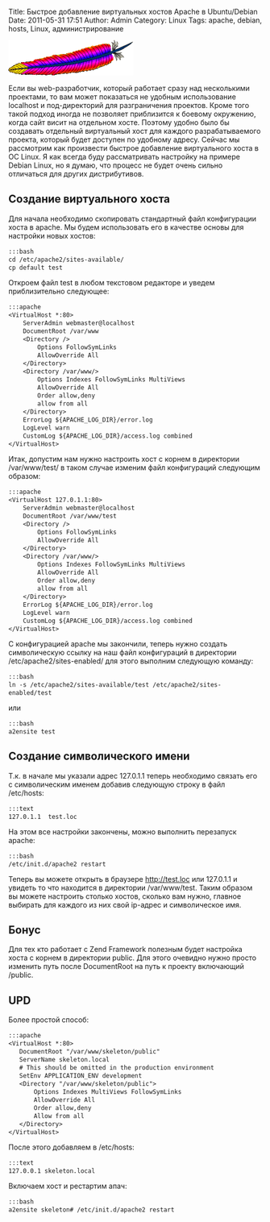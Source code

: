Title: Быстрое добавление виртуальных хостов Apache в Ubuntu/Debian
Date: 2011-05-31 17:51
Author: Admin
Category: Linux
Tags: apache, debian, hosts, Linux, администрирование

![apache][]

Если вы web-разработчик, который работает сразу над несколькими
проектами, то вам может показаться не удобным использование localhost и
под-директорий для разграничения проектов. Кроме того такой подход
иногда не позволяет приблизится к боевому окружению, когда сайт висит на
отдельном хосте. Поэтому удобно было бы создавать отдельный виртуальный
хост для каждого разрабатываемого проекта, который будет доступен по
удобному адресу. Сейчас мы рассмотрим как произвести быстрое добавление
виртуального хоста в ОС Linux. Я как всегда буду рассматривать настройку
на примере Debian Linux, но я думаю, что процесс не будет очень сильно
отличаться для других дистрибутивов.

Создание виртуального хоста
---------------------------

Для начала необходимо скопировать стандартный файл конфигурации хоста в
apache. Мы будем использовать его в качестве основы для настройки новых
хостов:

	:::bash
	cd /etc/apache2/sites-available/
	cp default test

Откроем файл test в любом текстовом редакторе и уведем приблизительно
следующее:

	:::apache
 	<VirtualHost *:80>
		ServerAdmin webmaster@localhost
		DocumentRoot /var/www
		<Directory />
			Options FollowSymLinks
			AllowOverride All
		</Directory>
		<Directory /var/www/>
			Options Indexes FollowSymLinks MultiViews
			AllowOverride All
			Order allow,deny
			allow from all
		</Directory>
		ErrorLog ${APACHE_LOG_DIR}/error.log
		LogLevel warn
		CustomLog ${APACHE_LOG_DIR}/access.log combined
	</VirtualHost>

Итак, допустим нам нужно настроить хост с корнем в директории
/var/www/test/ в таком случае изменим файл конфигураций следующим
образом:

	:::apache
	<VirtualHost 127.0.1.1:80>
		ServerAdmin webmaster@localhost
		DocumentRoot /var/www/test
		<Directory />
			Options FollowSymLinks
			AllowOverride All
		</Directory>
		<Directory /var/www/>
			Options Indexes FollowSymLinks MultiViews
			AllowOverride All
			Order allow,deny
			allow from all
		</Directory>
		ErrorLog ${APACHE_LOG_DIR}/error.log
		LogLevel warn
		CustomLog ${APACHE_LOG_DIR}/access.log combined
	</VirtualHost>

С конфигурацией apache мы закончили, теперь нужно создать символическую
ссылку на наш файл конфигураций в директории /etc/apache2/sites-enabled/
для этого выполним следующую команду:

	:::bash
    ln -s /etc/apache2/sites-available/test /etc/apache2/sites-enabled/test 

или
	
	:::bash
	a2ensite test

Создание символического имени
-----------------------------

Т.к. в начале мы указали адрес 127.0.1.1 теперь необходимо связать его с
символическим именем добавив следующую строку в файл /etc/hosts:

	:::text
	127.0.1.1  test.loc

На этом все настройки закончены, можно выполнить перезапуск apache:

	:::bash
	/etc/init.d/apache2 restart

Теперь вы можете открыть в браузере http://test.loc или 127.0.1.1 и
увидеть то что находится в директории /var/www/test. Таким образом вы
можете настроить столько хостов, сколько вам нужно, главное выбирать для
каждого из них свой ip-адрес и символическое имя.

Бонус
-----

Для тех кто работает с Zend Framework полезным будет настройка хоста с
корнем в директории public. Для этого очевидно нужно просто изменить
путь после DocumentRoot на путь к проекту включающий /public.

UPD
---

Более простой способ:

	:::apache
	<VirtualHost *:80>
	   DocumentRoot "/var/www/skeleton/public"
	   ServerName skeleton.local
	   # This should be omitted in the production environment
	   SetEnv APPLICATION_ENV development
	   <Directory "/var/www/skeleton/public">
	       Options Indexes MultiViews FollowSymLinks
	       AllowOverride All
	       Order allow,deny
	       Allow from all
	   </Directory>
	</VirtualHost>

После этого добавляем в /etc/hosts:

	:::text
	127.0.0.1 skeleton.local

Включаем хост и рестартим апач:

	:::bash
	a2ensite skeleton# /etc/init.d/apache2 restart

  [apache]: /media/2011/05/feather.gif
    "apache"
    